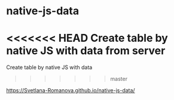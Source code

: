 # native-js-data
<<<<<<< HEAD
Create table by native JS with data from server
=======
Create table by native JS with data
>>>>>>> master

https://Svetlana-Romanova.github.io/native-js-data/
